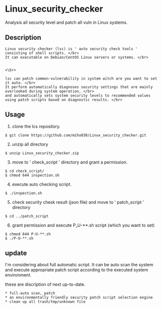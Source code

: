 # Linux_security_checker
Analysis all security level and patch all vuln in Linux systems.

## Description
```
Linux security checker (lsc) is ' auto security check tools ' consisting of shell scripts. </br> 
It can executable on Debian/CentOS Linux servers or systems. </br> 


<\br>

lsc can patch common-vulnerability in system witch are you want to set it auto. </br> 
It perform automatically diagnoses security settings that are mainly overlooked during system operation, </br> 
and automatically sets system security levels to recommended values using patch scripts based on diagnostic results. </br> 
```


## Usage

1. clone the lcs repository.

  ```
  $ git clone https://github.com/miho030/Linux_security_checker.git
  ```
  
2. unzip all directory
  ```
  $ unzip Linux_security_checker.zip
  ```

3. move to ' check_script ' directory and grant a permission.
  ```
  $ cd check_script/
  $ chmod 644 inspection.sh
  ```

4. execute auto checking script.
  ```
  $ ./inspection.sh
  ```

5. check security chesk result (json file) and move to ' patch_script ' directory
  ```
  $ cd ../patch_script
  ```

6. grant permission and execute P_U-**.sh script (which you want to set)
  ```
  $ chmod 644 P-U-**.sh
  $ ./P-U-**.sh
  ```


## update
I'm considering about full automatic script. It can be auto scan the system and execute appropriate patch script according to the executed system environment.

these are discription of next up-to-date.
```
* full-auto scan, patch
* an environmentally friendly security patch script selection engine
* clean up all trash/tmp/unknown file
```

